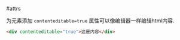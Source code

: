 #attrs 

为元素添加 `contenteditable=true` 属性可以像编辑器一样编辑html内容. 

```html
<div contenteditable="true">这是内容</div>
```